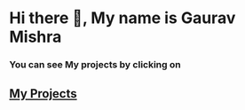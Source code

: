 # Hi there 👋, My name is Gaurav Mishra

### You can see My projects by clicking on 
## <a href="https://bitwisegaurav.github.io" target="_blank">My Projects</a>
